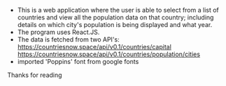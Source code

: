 - This is a web application where the user is able to select from a list of countries and view all the population data on that country; including details on which city's population is being displayed and what year. 
- The program uses React.JS.
- The data is fetched from two API's:
  https://countriesnow.space/api/v0.1/countries/capital
  https://countriesnow.space/api/v0.1/countries/population/cities
- imported 'Poppins' font from google fonts
 
Thanks for reading

